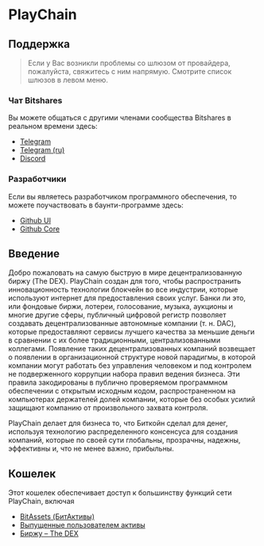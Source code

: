 # PlayChain

## Поддержка

> Если у Вас возникли проблемы со шлюзом от провайдера, пожалуйста, свяжитесь с ним напрямую. Смотрите список шлюзов в левом меню.

### Чат Bitshares

Вы можете общаться с другими членами сообщества Bitshares в реальном времени здесь:

- [Telegram](https://t.me/BitSharesDEX)
- [Telegram (ru)](https://t.me/BitSharesDEX_RU)
- [Discord](https://discord.gg/GsjQfAJ)

### Разработчики

Если вы являетесь разработчиком программного обеспечения, то можете поучаствовать в баунти-программе здесь:

- [Github UI](https://github.com/bitshares/bitshares-ui)
- [Github Core](https://github.com/bitshares/bitshares-core) 

## Введение

Добро пожаловать на самую быструю в мире децентрализованную биржу (The DEX). PlayChain создан для того, чтобы распространить инновационность технологии блокчейн во все индустрии, которые используют интернет для предоставления своих услуг. Банки ли это, или фондовые биржи, лотереи, голосование, музыка, аукционы и многие другие сферы, публичный цифровой регистр позволяет создавать децентрализованные автономные компании (т. н. DAC), которые предоставляют сервисы лучшего качества за меньшие деньги в сравнении с их более традиционными, централизованными коллегами. Появление таких децентрализованных компаний возвещает о появлении в организационной структуре новой парадигмы, в которой компании могут работать без управления человеком и под контролем не подверженного коррупции набора правил ведения бизнеса. Эти правила закодированы в публично проверяемом программном обеспечении с открытым исходным кодом, распространенном на компьютерах держателей долей компании, которые без особых усилий защищают компанию от произвольного захвата контроля.

PlayChain делает для бизнеса то, что Биткойн сделал для денег, используя технологию распределенного консенсуса для создания компаний, которые по своей сути глобальны, прозрачны, надежны, эффективны и, что не менее важно, прибыльны.

## Кошелек

Этот кошелек обеспечивает доступ к большинству функций сети PlayChain, включая

- [BitAssets (БитАктивы)](/help/assets/mpa)
- [Выпущенные пользователем активы](/help/assets/uia)
- [Биржу – The DEX](/help/dex/introduction)

